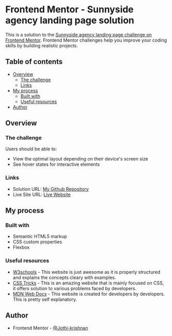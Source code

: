 # Frontend Mentor - Sunnyside agency landing page solution

This is a solution to the [Sunnyside agency landing page challenge on Frontend Mentor](https://www.frontendmentor.io/challenges/sunnyside-agency-landing-page-7yVs3B6ef). Frontend Mentor challenges help you improve your coding skills by building realistic projects. 

## Table of contents

- [Overview](#overview)
  - [The challenge](#the-challenge)
  - [Links](#links)
- [My process](#my-process)
  - [Built with](#built-with)
  - [Useful resources](#useful-resources)
- [Author](#author)

## Overview

### The challenge

Users should be able to:

- View the optimal layout depending on their device's screen size
- See hover states for interactive elements


### Links

- Solution URL: [My Github Repository](https://github.com/Jothi-krishnan/FEM_junior01)
- Live Site URL: [Live Website](https://jothi-krishnan.github.io/FEM_junior01/)

## My process

### Built with

- Semantic HTML5 markup
- CSS custom properties
- Flexbox


### Useful resources

- [W3schools](https://www.w3schools.com/css/default.asp) - This website is just awesome as it is properly structured and explains the concepts cleary with examples.
- [CSS Tricks](https://css-tricks.com/) -  This is an amazing website that is mainly focused on CSS, it offers solution to various problems faced by developers.
- [MDN Web Docs](https://developer.mozilla.org/en-US/) -  This website is created for developers by developers. This is pretty self explanatory.


## Author

- Frontend Mentor - [@Jothi-krishnan](https://www.frontendmentor.io/profile/Jothi-krishnan)
